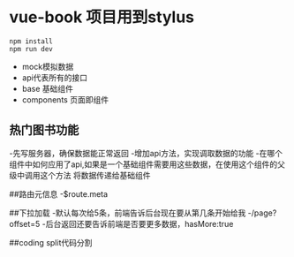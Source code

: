 # vue-book 项目用到stylus
```
npm install
npm run dev
```
- mock模拟数据
- api代表所有的接口
- base 基础组件
- components 页面即组件

## 热门图书功能
-先写服务器，确保数据能正常返回
-增加api方法，实现调取数据的功能
-在哪个组件中如何应用了api,如果是一个基础组件需要用这些数据，在使用这个组件的父级中调用这个方法
将数据传递给基础组件


##路由元信息
   -$route.meta

##下拉加载
  -默认每次给5条，前端告诉后台现在要从第几条开始给我
  -/page?offset=5
  -后台返回还要告诉前端是否要更多数据，hasMore:true


##coding split代码分割
